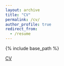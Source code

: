 ```yaml
---
layout: archive
title: "CV"
permalink: /cv/
author_profile: true
redirect_from:
  - /resume
---
```


{% include base_path %}

[CV](https://academicpages.github.io/files/CV_Yuanhao_LI1.pdf)
